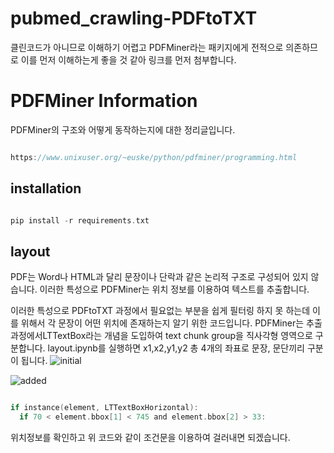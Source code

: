 # pubmed_crawling-PDFtoTXT
클린코드가 아니므로 이해하기 어렵고 PDFMiner라는 패키지에게 전적으로 의존하므로 이를 먼저 이해하는게 좋을 것 같아 링크를 먼저 첨부합니다. 

# PDFMiner Information
PDFMiner의 구조와 어떻게 동작하는지에 대한 정리글입니다. 
```c

https://www.unixuser.org/~euske/python/pdfminer/programming.html

```

## installation

```c

pip install -r requirements.txt

```



## layout
PDF는 Word나 HTML과 달리 문장이나 단락과 같은 논리적 구조로 구성되어 있지 않습니다. 이러한 특성으로 PDFMiner는 위치 정보를 이용하여 텍스트를 추출합니다. 

이러한 특성으로 PDFtoTXT 과정에서 필요없는 부분을 쉽게 필터링 하지 못 하는데 이를 위해서 각 문장이 어떤 위치에 존재하는지 알기 위한 코드입니다.
PDFMiner는 추출 과정에서LTTextBox라는 개념을 도입하여 text chunk group을 직사각형 영역으로 구분합니다. layout.ipynb를 실행하면 x1,x2,y1,y2 총 4개의 좌표로 문장, 문단끼리 구분이 됩니다. 
![initial](https://user-images.githubusercontent.com/84623098/154981111-506e1b76-7e99-40ee-ab72-2a3017ebd7a3.png)

![added](https://user-images.githubusercontent.com/84623098/154982604-35c462df-c39b-463a-88cd-d54dd533b338.png)
```c

if instance(element, LTTextBoxHorizontal):
  if 70 < element.bbox[1] < 745 and element.bbox[2] > 33:

```
위치정보를 확인하고 위 코드와 같이 조건문을 이용하여 걸러내면 되겠습니다. 



